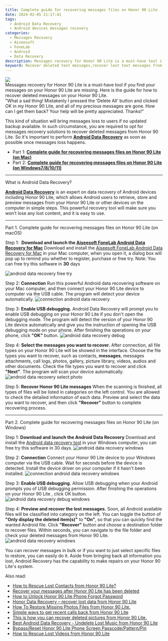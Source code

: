 ```yaml
---
title: Complete guide for recovering messages files on Honor 90 Lite
date: 2024-02-05 21:17:41
tags: 
  - Android Data Recovery
  - Android devices messages recovery
categories: 
  - Messages Recovery
  - Aiseesoft
  - FoneLab
  - Android
  - Data Recovery
description: Messages recovery for Honor 90 Lite is a must-have tool if you find your messages on your Honor 90 Lite are missing. Here is the guide for how to recover deleted messages on your Honor 90 Lite.
keyword: Recover deleted text messages,recover lost text messages from Honor 90 Lite,Regain missing messages on Honor 90 Lite,save lost messages on Honor 90 Lite,undelete text messages from Honor 90 Lite,restore deleted messages files on Honor 90 Lite,how to get the messages back on Honor 90 Lite,does the Honor 90 Lite have a backup for deleted messages,Honor 90 Lite delete messages recover,extract data from water damaged phone Honor 90 Lite,Honor 90 Lite deleted messages,Honor 90 Lite issues with messages deleted
---
```


<img src="https://img0mobiles.techidaily.com/images/best-assets/devices/honor/honor-90-lite/2.jpg" class="atpl-imgstyle"  />

<div class="atpl-content atpl-for-fonelab-android recover-messages">

<div class="atpl-post-description-part-1">
Messages recovery for Honor 90 Lite is a must-have tool if you find your messages on your Honor 90 Lite are missing. Here is the guide for how to recover deleted messages on your Honor 90 Lite.
</div>




<div class="atpl-post-description-part-2">
<div class="tpl-content-sub-paragraph-question">
  "What a sad thing! Mistakenly I pressed the 'Delete All' button and clicked OK in my Honor 90 Lite, and all of my precious messages are gone. How can I get them back? Your help will be pretty appreciated. Thanks!"
</div>
<div class="tpl-content-sub-paragraph-content">
  <p>
    This kind of situation will bring messages loss to users if no updated backup available. In such circumstance, you are required to opt for messages recovery solutions to recover deleted messages from Honor 90 Lite. So it's important to perform <a href="https://tools.techidaily.com/aiseesoft-android-data-recovery/" target="_blank" rel="noopener"><strong>Android Data Recovery</strong></a> as soon as possible once messages loss happens.
  </p>
</div>
</div>

<ul>
  <li>Part 1: <strong><a href="#p1">Complete guide for recovering messages files on Honor 90 Lite (on Mac)</a></strong></li>
  <li>Part 2: <strong><a href="#p2">Complete guide for recovering messages files on Honor 90 Lite (on Windows7/8/10/11)</a></strong></li>
</ul>

<hr>
<div class="atpl-post-description-part-3">
<div class="tpl-content-sub-paragraph-title">
  What is Android Data Recovery?
</div>
<div class="tpl-content-sub-paragraph-content">
  <p>
      <a href="https://tools.techidaily.com/aiseesoft-android-data-recovery/" target="_blank" rel="noopener"><strong>Android Data Recovery</strong></a> is an expert on data recovery of Android devices including Honor 90 Lite, which allows Android users to retrieve, store and preview messages from your Honor 90 Lite or other devices on the computer in simple steps. This powerful recovery tool will make sure you won’t lose any lost content, and it is easy to use.
  </p>
</div>
</div>


<!-- Part 1 -->
<a id="p1" name="p1" ></a><hr>

<div>
  <span class="atpl-step-part-style">Part 1. Complete guide for recovering messages files on Honor 90 Lite (on macOS)</span>
</div>  

<span class="atpl-stepstyle-a"><span>Step 1: </span></span> <strong>Download and launch the <a href="https://tools.techidaily.com/aiseesoft-android-data-recovery-for-mac/" target="_blank" rel="noopener">Aiseesoft FoneLab Android Data Recovery for Mac</a></strong>
Download and install the <a href="https://tools.techidaily.com/aiseesoft-android-data-recovery-for-mac/" target="_blank" rel="noopener">Aiseesoft FoneLab Android Data Recovery for Mac</a> in your Mac computer, when you open it, a dialog box will pop up to remind you whether to register, purchase or free try.
Note: You can free try this software in <strong>30</strong> days

<img src="https://tools.techidaily.com/images/apps/aiseesoft/android-data-recovery/mac-free-try.png" class="atpl-imgstyle" alt="android data recovery free try" />

<span class="atpl-stepstyle-a"><span>Step 2: </span></span> <strong>Connection</strong>
Run this powerful Android data recovering software on your Mac computer, and then connect your Honor 90 Lite device to computer via the USB cable. The program will detect your device automatically.
<img src="https://tools.techidaily.com/images/apps/aiseesoft/android-data-recovery/mac-connection-interface.jpg" class="atpl-imgstyle" alt="connection android data recovery" />

<span class="atpl-stepstyle-a"><span>Step 3: </span></span> <strong>Enable USB debugging.</strong>
Android Data Recovery will prompt you to enable USB debugging on your Honor 90 Lite  if you don't open the debugging mode. The program will detect the version of your Honor 90 Lite device automatically and give you the instruction of opening the USB debugging mode on your phone. After finishing the operations on your phone, click <strong>"OK"</strong> button.
<img src="https://tools.techidaily.com/images/apps/aiseesoft/android-data-recovery/mac-android-usb-debug.jpg"  class="atpl-imgstyle" alt="android data recovery debug" />

<span class="atpl-stepstyle-a"><span>Step 4: </span></span> <strong>Select the messages you want to recover.</strong>
After connection, all file types on your Honor 90 Lite will be showed in the interface. Choose the file types you want to recover, such as contacts, <strong>messages</strong>, messages attachments, call logs, photos, gallery, picture library, videos, audios and other documents. Check the file types you want to recover and click  <b>"Next"</b>. The program will scan your device automatically.
<img src="https://tools.techidaily.com/images/apps/aiseesoft/android-data-recovery/mac-choose-type-messages.jpg" class="atpl-imgstyle" alt="android data recovery select photo" />

<span class="atpl-stepstyle-a"><span>Step 5: </span></span> <strong>Recover Honor 90 Lite messages</strong>
When the scanning is finished, all types of files will be listed in categories on the left control. You are allowed to check the detailed information of each data. Preview and select the data you want to recover, and then click <b>"Recover"</b> button to complete recovering process.

<a id="p2" name="p2"></a><hr>

<div class="atpl-step-part-style">Part 2. Complete guide for recovering messages files on Honor 90 Lite (on Windows)</div>

<span class="atpl-stepstyle-a"><span>Step 1: </span></span> <strong>Download and launch the Android Data Recovery</strong>
Download and install the <a href="https://tools.techidaily.com/aiseesoft-android-data-recovery-for-win/" target="_blank" rel="noopener">Android data recovery tool</a> in your Windows computer, you can free try this software in 30 days.
<img src="https://tools.techidaily.com/images/apps/aiseesoft/android-data-recovery/win-start-interface.png"  class="atpl-imgstyle" alt="android data recovery windows" />

<span class="atpl-stepstyle-a"><span>Step 2: </span></span> <strong>Connection</strong>
Connect your Honor 90 Lite device to your Windows computer via the USB cable. Wait for seconds before the device is detected. Install the device driver on your computer if it hasn't been installed.
<img src="https://tools.techidaily.com/images/apps/aiseesoft/android-data-recovery/win-connection-interface.png" class="atpl-imgstyle" alt="connection android data recovery windows" />

<span class="atpl-stepstyle-a"><span>Step 3: </span></span> <strong>Enable USB debugging.</strong>
Allow USB debugging when your Android prompts you of USB debugging permission. After finishing the operations on your Honor 90 Lite , click OK button.
<img src="https://tools.techidaily.com/images/apps/aiseesoft/android-data-recovery/win-android-usb-debug.png" class="atpl-imgstyle" alt="android data recovery debug windows" />

<span class="atpl-stepstyle-a"><span>Step 4: </span></span> <strong>Preview and recover the lost messages.</strong>
Soon, all Android available files will be classified into category on the left. You can toggle the button of <b>"Only display the deleted item(s)"</b> to <b>"On"</b>, so that you can quickly find the wanted Android file. Click <b>"Recover"</b> button and choose a destination folder to recover files. Within seconds, you can navigate to the file folder and check your deleted messages from Honor 90 Lite.
<img src="https://tools.techidaily.com/images/apps/aiseesoft/android-data-recovery/win-recover-messages.jpg" class="atpl-imgstyle" alt="android data recovery windows" />

<div class="atpl-post-description-part-4">
<div class="tpl-content-sub-paragraph-normal">
    <p>
        You can recover messages in bulk or if you want to just select specific files to restore, you can easily do it. Aside from bringing back all information you lost, Android Recovery has the capability to make repairs on your Honor 90 Lite's system.
    </p>
</div>
</div>

<ins class="adsbygoogle"
     style="display:block"
     data-ad-client="ca-pub-7571918770474297"
     data-ad-slot="8358498916"
     data-ad-format="auto"
     data-full-width-responsive="true"></ins>

<span class="atpl-alsoreadstyle">Also read:</span>
<div><ul>
<li><a href="/how-to-rescue-lost-contacts-from-honor-90-lite-by-fonelab-android-recover-contacts/" target="_blank" rel="noopener"><u>How to Rescue Lost Contacts from Honor 90 Lite?</u></a></li>
<li><a href="/recover-your-messages-after-honor-90-lite-has-been-deleted-by-fonelab-android-recover-messages/" target="_blank" rel="noopener"><u>Recover your messages after Honor 90 Lite has been deleted</u></a></li>
<li><a href="/how-to-unlock-honor-90-lite-phone-forgot-password-by-drfone-android-unlock-android-unlock/" target="_blank" rel="noopener"><u>How to Unlock Honor 90 Lite Phone Forgot Password</u></a></li>
<li><a href="/honor-data-recovery-recover-lost-data-from-honor-90-lite-by-fonelab-android-recover-data/" target="_blank" rel="noopener"><u>Honor Data Recovery – recover lost data from Honor 90 Lite</u></a></li>
<li><a href="/how-to-restore-missing-photos-files-from-honor-90-lite-by-fonelab-android-recover-photos/" target="_blank" rel="noopener"><u>How To  Restore Missing Photos Files from Honor 90 Lite.</u></a></li>
<li><a href="/simple-ways-to-get-recent-calls-back-from-honor-90-lite-by-fonelab-android-recover-call-logs/" target="_blank" rel="noopener"><u>Simple ways to get recent calls back from Honor 90 Lite</u></a></li>
<li><a href="/this-is-how-you-can-recover-deleted-pictures-from-honor-90-lite-by-fonelab-android-recover-pictures/" target="_blank" rel="noopener"><u>This is how you can recover deleted pictures from Honor 90 Lite.</u></a></li>
<li><a href="/best-android-data-recovery-undelete-lost-music-from-honor-90-lite-by-fonelab-android-recover-music/" target="_blank" rel="noopener"><u>Best Android Data Recovery - Undelete Lost Music from Honor 90 Lite</u></a></li>
<li><a href="/bypass-reset-honor-90-lite-phone-screen-passcode-pattern-pin-by-drfone-android-unlock-android-unlock/" target="_blank" rel="noopener"><u>Bypass/Reset Honor 90 Lite Phone Screen Passcode/Pattern/Pin</u></a></li>
<li><a href="/how-to-rescue-lost-videos-from-honor-90-lite-by-fonelab-android-recover-video/" target="_blank" rel="noopener"><u>How to Rescue Lost Videos from Honor 90 Lite</u></a></li>
</ul></div>

</div>
